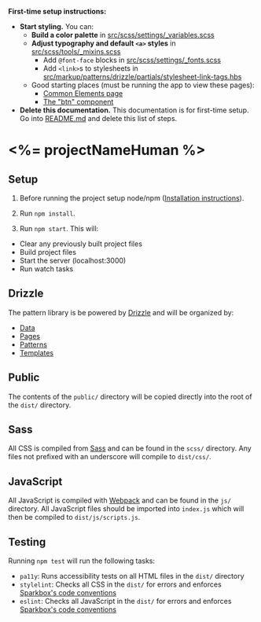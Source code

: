 **First-time setup instructions:**
- **Start styling.** You can:
  - **Build a color palette** in [src/scss/settings/_variables.scss](src/scss/settings/_variables.scss)
  - **Adjust typography and default `<a>` styles** in [src/scss/tools/_mixins.scss](src/scss/tools/_mixins.scss)
    - Add `@font-face` blocks in [src/scss/settings/_fonts.scss](src/scss/settings/_fonts.scss)
    - Add `<link>`s to stylesheets in [src/markup/patterns/drizzle/partials/stylesheet-link-tags.hbs](src/markup/patterns/drizzle/partials/stylesheet-link-tags.hbs)
  - Good starting places (must be running the app to view these pages):
    - [Common Elements page](http://localhost:3000/demos/common-elements.html)
    - [The "btn" component](http://localhost:3000/patterns/components/buttons.html)
- **Delete this documentation.** This documentation is for first-time setup. Go into [README.md](README.md) and delete this list of steps.
    
# <%= projectNameHuman %>

Setup
-----
1. Before running the project setup node/npm ([Installation instructions](https://nodejs.org/en/download/)).

2. Run `npm install`.

3. Run `npm start`. This will:

  - Clear any previously built project files
  - Build project files
  - Start the server (localhost:3000)
  - Run watch tasks

Drizzle
-------

The pattern library is be powered by [Drizzle](https://github.com/cloudfour/drizzle) and will be organized by:
- [Data](https://github.com/cloudfour/drizzle/tree/master/docs#data)
- [Pages](https://github.com/cloudfour/drizzle/tree/master/docs#pages)
- [Patterns](https://github.com/cloudfour/drizzle/tree/master/docs#patterns)
- [Templates](https://github.com/cloudfour/drizzle/tree/master/docs#templates)

Public
------

The contents of the `public/` directory will be copied directly into the root of the `dist/` directory.

Sass
----

All CSS is compiled from [Sass](https://sass-lang.com/) and can be found in the `scss/` directory. Any files not prefixed with an underscore will compile to `dist/css/`.

JavaScript
----------
All JavaScript is compiled with [Webpack](https://webpack.js.org/) and can be found in the `js/` directory. All JavaScript files should be imported into `index.js` which will then be compiled to `dist/js/scripts.js`.

Testing
-------

Running `npm test` will run the following tasks:

- `pa11y`: Runs accessibility tests on all HTML files in the `dist/` directory
- `stylelint`: Checks all CSS  in the `dist/` for errors and enforces [Sparkbox's code conventions](https://www.npmjs.com/package/@sparkbox/stylelint-config-sparkbox)
- `eslint`: Checks all JavaScript  in the `dist/` for errors and enforces [Sparkbox's code conventions](https://www.npmjs.com/package/eslint-config-sparkbox)
